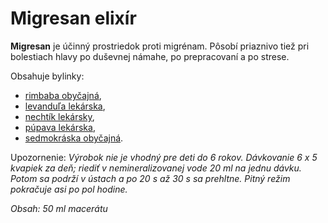 Migresan elixír 
================

**Migresan** je účinný prostriedok proti migrénam. Pôsobí priaznivo tiež pri
bolestiach hlavy po duševnej námahe, po prepracovaní a po strese.

Obsahuje bylinky:

* [rimbaba obyčajná](/sip/bylinky/rimbaba-obycajna),
* [levanduľa lekárska](/sip/bylinky/levandula-lekarska),
* [nechtík lekársky](/sip/bylinky/nechtik-lekarsky),
* [púpava lekárska](/sip/bylinky/pupava-lekarska),
* [sedmokráska obyčajná](/sip/bylinky/sedmokraska-obycajna).

Upozornenie: *Výrobok nie je vhodný pre deti do 6 rokov. Dávkovanie 6 x 5
kvapiek za deň; riediť v nemineralizovanej vode 20 ml na jednu dávku. Potom sa
podrží v ústach a po 20 s až 30 s sa prehltne. Pitný režim pokračuje asi po pol
hodine.*

*Obsah: 50 ml macerátu*

